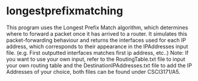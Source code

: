 # longestprefixmatching
This program uses the Longest Prefix Match algorithm, which determines where to forward a packet once it has arrived to a router. It simulates this packet-forwarding behaviour and returns the interfaces used for each IP address, which corresponds to their appearance in the IPAddresses input file. (e.g. First outputted interfaces matches first ip address, etc..)
Note: If you want to use your own input, refer to the RoutingTable.txt file to input your own routing table
and the DestinationIPAddresses.txt file to add the IP Addresses of your choice, both files can be found under CSCI3171/A5.
